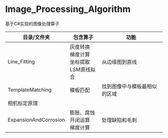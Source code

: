 # Image_Processing_Algorithm

基于C#实现的图像处理算子

| 目录/文件夹           | 包含算子                                        | 功能                         |
| --------------------- | ----------------------------------------------- | ---------------------------- |
| Line_Fitting          | 灰度转换<br>梯度计算<br>坐标提取<br>LSM直线拟合 | 从边缘图到直线               |
| TemplateMatching      | 模板匹配                                        | 找到图像中与模板最相似的区域 |
| 相机标定原理          |                                                 |                              |
| ExpansionAndCorrosion | 膨胀、腐蚀<br />开闭运算<br />梯度计算          | 处理缺陷和毛刺               |

